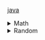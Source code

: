 
[java](java.md)

<details> <summary>Math </summary>



Method | Behavior | Example
-------|----------|--------
sqrt(x) | Square root | Math.sqrt(9.0);
pow(x,y) | $x^y$ | Math.pow(2.3,3.4);
abs | $\mid x \mid$ | Math.abs(-99.3);


- The modulo operator '%' evaluates the remainder of a division problem Example: `58 % 10 = 8`


</summary> </details>


<details> <summary>Random</summary>




```java
int min = 1;
int max = 6;
int die = (int) Math.random() * (max - min + 1)) + min //(int)

long seed1 = 3;
rand.setSeed(seed1) #set the randomization seed to get consistant generation
```

</summary> </details>
